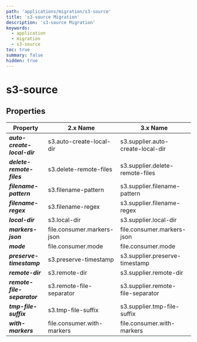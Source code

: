 ```yaml
---
path: 'applications/migration/s3-source'
title: 's3-source Migration'
description: 's3-source Migration'
keywords:
  - application
  - migration
  - s3-source
toc: true
summary: false
hidden: true
---
```


# s3-source

## Properties

| Property                    | 2.x Name                   | 3.x Name                          |
| --------------------------- | -------------------------- | --------------------------------- |
| **_auto-create-local-dir_** | s3.auto-create-local-dir   | s3.supplier.auto-create-local-dir |
| **_delete-remote-files_**   | s3.delete-remote-files     | s3.supplier.delete-remote-files   |
| **_filename-pattern_**      | s3.filename-pattern        | s3.supplier.filename-pattern      |
| **_filename-regex_**        | s3.filename-regex          | s3.supplier.filename-regex        |
| **_local-dir_**             | s3.local-dir               | s3.supplier.local-dir             |
| **_markers-json_**          | file.consumer.markers-json | file.consumer.markers-json        |
| **_mode_**                  | file.consumer.mode         | file.consumer.mode                |
| **_preserve-timestamp_**    | s3.preserve-timestamp      | s3.supplier.preserve-timestamp    |
| **_remote-dir_**            | s3.remote-dir              | s3.supplier.remote-dir            |
| **_remote-file-separator_** | s3.remote-file-separator   | s3.supplier.remote-file-separator |
| **_tmp-file-suffix_**       | s3.tmp-file-suffix         | s3.supplier.tmp-file-suffix       |
| **_with-markers_**          | file.consumer.with-markers | file.consumer.with-markers        |
